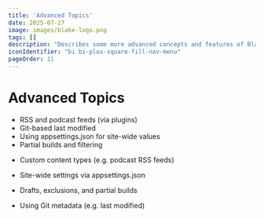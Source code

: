 ```yaml
---
title: 'Advanced Topics'
date: 2025-07-27
image: images/blake-logo.png
tags: []
description: "Describes some more advanced concepts and features of Blake, including custom content types, site-wide settings, and advanced build options."
iconIdentifier: "bi bi-plus-square-fill-nav-menu"
pageOrder: 11
---
```


# Advanced Topics

- RSS and podcast feeds (via plugins)
- Git-based last modified
- Using appsettings.json for site-wide values
- Partial builds and filtering

* Custom content types (e.g. podcast RSS feeds)

* Site-wide settings via appsettings.json

* Drafts, exclusions, and partial builds

* Using Git metadata (e.g. last modified)

